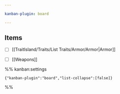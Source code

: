 ```yaml
---

kanban-plugin: board

---
```


## Items

- [ ] [[TraitIsland/Traits/List Traits/Armor/Armor|Armor]]
- [ ] [[Weapons]]




%% kanban:settings
```
{"kanban-plugin":"board","list-collapse":[false]}
```
%%